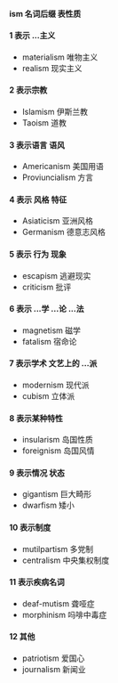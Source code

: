 #### ism 名词后缀 表性质

#### 1 表示  ...主义
- materialism 唯物主义
- realism 现实主义

#### 2 表示宗教
- Islamism 伊斯兰教
- Taoism 道教

#### 3 表示语言 语风
- Americanism 美国用语
- Proviuncialism 方言

#### 4 表示 风格 特征
- Asiaticism 亚洲风格
- Germanism 德意志风格

#### 5 表示 行为 现象
- escapism 逃避现实
- criticism 批评

#### 6 表示 ...学  ...论 ...法
- magnetism  磁学
- fatalism 宿命论

#### 7 表示学术 文艺上的 ...派
- modernism 现代派
- cubism 立体派

#### 8 表示某种特性
- insularism 岛国性质
- foreignism 岛国风情


#### 9 表示情况 状态
- gigantism 巨大畸形
- dwarfism 矮小

#### 10 表示制度
- mutilpartism 多党制
- centralism 中央集权制度

#### 11 表示疾病名词
- deaf-mutism 聋哑症
- morphinism 吗啡中毒症

#### 12 其他
- patriotism 爱国心
- journalism 新闻业

